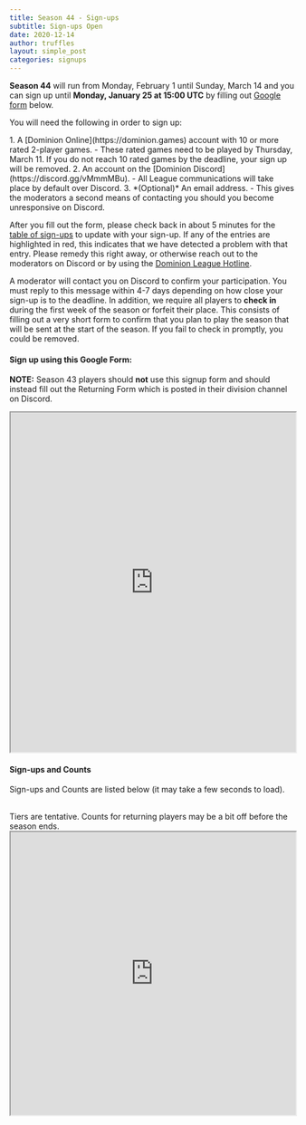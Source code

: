 ```yaml
---
title: Season 44 - Sign-ups
subtitle: Sign-ups Open
date: 2020-12-14
author: truffles
layout: simple_post
categories: signups
---
```

**Season 44** will run from Monday, February 1 until Sunday, March 14 and you can sign up until **Monday, January 25 at 15:00 UTC** by filling out [Google form](#sign-up-using-this-google-form) below.

You will need the following in order to sign up:

<div class="instructions-div" markdown="1">
1. A [Dominion Online](https://dominion.games) account with 10 or more rated 2-player games.
- These rated games need to be played by Thursday, March 11. If you do not reach 10 rated games by the deadline, your sign up will be removed.
2. An account on the [Dominion Discord](https://discord.gg/vMmmMBu).
- All League communications will take place by default over Discord.
3. *(Optional)* An email address.
- This gives the moderators a second means of contacting you should you become unresponsive on Discord.
</div>

After you fill out the form, please check back in about 5 minutes for the [table of sign-ups](#sign-ups-and-counts) to update with your sign-up. If any of the entries are highlighted in red, this indicates that we have detected a problem with that entry. Please remedy this right away, or otherwise reach out to the moderators on Discord or by using the [Dominion League Hotline](http://dominionleague.org/hotline).

A moderator will contact you on Discord to confirm your participation. You must reply to this message within 4-7 days depending on how close your sign-up is to the deadline. In addition, we require all players to **check in** during the first week of the season or forfeit their place. This consists of filling out a very short form to confirm that you plan to play the season that will be sent at the start of the season. If you fail to check in promptly, you could be removed.

#### Sign up using this Google Form:

**NOTE:** Season 43 players should **not** use this signup form and should instead fill out the Returning Form which is posted in their division channel on Discord.

<div class="sheets">

<iframe src="https://docs.google.com/forms/d/e/1FAIpQLSe8Vbjv0WSkhjr_GGboaNPfBamrSTpJE_MlYFIvUNpUxVpwVg/viewform?embedded=true" width="100%" height="600">Loading…</iframe>
</div>

#### Sign-ups and Counts
Sign-ups and Counts are listed below (it may take a few seconds to load).

<br>
Tiers are tentative. Counts for returning players may be a bit off before the season ends.

<div class="sheets">
  <iframe src="https://docs.google.com/spreadsheets/d/e/2PACX-1vQ9mmGy6Rt8NV8S79C958Q4KqjxIXLYi7z_IfNxFVbQOHC1FGqjXDX7COuZhQgBBmYBnyTFv76J25Xt/pubhtml" height="500" width="100%">Loading...</iframe>
</div>